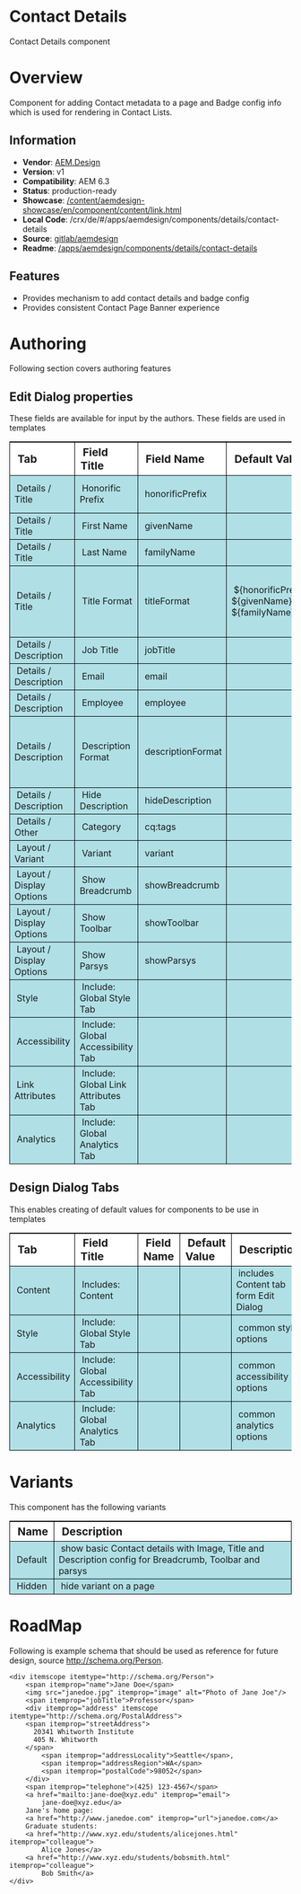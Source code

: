Contact Details
===============

Contact Details component

# Overview

Component for adding Contact metadata to a page and Badge config info which is used for rendering in Contact Lists.

## Information
* **Vendor**: [AEM.Design](http://aem.design)
* **Version**: v1
* **Compatibility**: AEM 6.3
* **Status**: production-ready
* **Showcase**: [/content/aemdesign-showcase/en/component/content/link.html](/content/aemdesign-showcase/en/component/details/contact-details.html?wcmmode=disabled)
* **Local Code**: /crx/de/#/apps/aemdesign/components/details/contact-details
* **Source**: [gitlab/aemdesign](https://gitlab.com/aem.design/aemdesign-aem-common/tree/master/src/main/content/jcr_root/apps/aemdesign/components/details/contact-details)
* **Readme**: [/apps/aemdesign/components/details/contact-details](/mnt/overlay/wcm/core/content/sites/components/details.html/apps/aemdesign/components/details/contact-details)


## Features
* Provides mechanism to add contact details and badge config
* Provides consistent Contact Page Banner experience

# Authoring

Following section covers authoring features

## Edit Dialog properties

These fields are available for input by the authors. These fields are used in templates

<table style="border-spacing: 1px;border-collapse: separate;width: 100.0%;text-align: left;background-color: black; text-indent: 4px;">
    <thead style="background-color: white;font-size: larger;">
        <tr>
            <th style="width: 8%;">Tab</th>
            <th style="width: 14%;">Field Title</th>
            <th style="width: 8%;">Field Name</th>
            <th style="width: 8%;">Default Value</th>
            <th>Description</th>
        </tr>
    </thead>
    <tbody style="background-color: #b0e0e6;">
        <tr>
            <td>Details / Title</td>
            <td>Honorific Prefix</td>
            <td>honorificPrefix</td>
            <td></td>
            <td>An honorific prefix preceding a Person's name such as Dr/Mrs/Mr.</td>
        </tr>
        <tr>
            <td>Details / Title</td>
            <td>First Name</td>
            <td>givenName</td>
            <td></td>
            <td></td>
        </tr>
        <tr>
            <td>Details / Title</td>
            <td>Last Name</td>
            <td>familyName</td>
            <td></td>
            <td></td>
        </tr>
        <tr>
            <td>Details / Title</td>
            <td>Title Format</td>
            <td>titleFormat</td>
            <td>${honorificPrefix} ${givenName} ${familyName}</td>
            <td>Format of Title to be used for display.<br>Configure templates in <a href="/libs/cq/tagging/gui/content/tags.html/content/cq:tags/aemdesign/component-style-theme/details/contact-details/format/title">component-style-theme/details/contact-details/format/title</a></td>
        </tr>
        <tr>
            <td>Details / Description</td>
            <td>Job Title</td>
            <td>jobTitle</td>
            <td></td>
            <td></td>
        </tr>
        <tr>
            <td>Details / Description</td>
            <td>Email</td>
            <td>email</td>
            <td></td>
            <td></td>
        </tr>
        <tr>
            <td>Details / Description</td>
            <td>Employee</td>
            <td>employee</td>
            <td></td>
            <td></td>
        </tr>
        <tr>
            <td>Details / Description</td>
            <td>Description Format</td>
            <td>descriptionFormat</td>
            <td></td>
            <td>Format of Description to be used for display.<br>Configure templates in <a href="/libs/cq/tagging/gui/content/tags.html/content/cq:tags/aemdesign/component-style-theme/details/contact-details/format/description">component-style-theme/details/contact-details/format/description</a></td>
        </tr>
        <tr>
            <td>Details / Description</td>
            <td>Hide Description</td>
            <td>hideDescription</td>
            <td></td>
            <td></td>
        </tr>
        <tr>
            <td>Details / Other</td>
            <td>Category</td>
            <td>cq:tags</td>
            <td></td>
            <td>Tags</td>
        </tr>
        <tr>
            <td>Layout / Variant</td>
            <td>Variant</td>
            <td>variant</td>
            <td></td>
            <td>defines which variant to use</td>
        </tr>
        <tr>
            <td>Layout / Display Options</td>
            <td>Show Breadcrumb</td>
            <td>showBreadcrumb</td>
            <td></td>
            <td>show breadcrumb above title</td>
        </tr>
        <tr>
            <td>Layout / Display Options</td>
            <td>Show Toolbar</td>
            <td>showToolbar</td>
            <td></td>
            <td>show toolbar above title</td>
        </tr>
        <tr>
            <td>Layout / Display Options</td>
            <td>Show Parsys</td>
            <td>showParsys</td>
            <td></td>
            <td>show parsys after title</td>
        </tr>
        <tr>
            <td>Style</td>
            <td>Include: Global Style Tab</td>
            <td></td>
            <td></td>
            <td>common style options</td>
        </tr>
        <tr>
            <td>Accessibility</td>
            <td>Include: Global Accessibility Tab</td>
            <td></td>
            <td></td>
            <td>common accessibility options</td>
        </tr>
        <tr>
            <td>Link Attributes</td>
            <td>Include: Global Link Attributes Tab</td>
            <td></td>
            <td></td>
            <td>common link attributes</td>
        </tr>
        <tr>
            <td>Analytics</td>
            <td>Include: Global Analytics Tab</td>
            <td></td>
            <td></td>
            <td>common analytics options</td>
        </tr>
    </tbody>
</table>


## Design Dialog Tabs

This enables creating of default values for components to be use in templates

<table style="border-spacing: 1px;border-collapse: separate;width: 100.0%;text-align: left;background-color: black; text-indent: 4px;">
    <thead style="background-color: white;font-size: larger;">
        <tr>
            <th style="width: 8%;">Tab</th>
            <th style="width: 14%;">Field Title</th>
            <th style="width: 8%;">Field Name</th>
            <th style="width: 8%;">Default Value</th>
            <th>Description</th>
        </tr>
    </thead>
    <tbody style="background-color: #b0e0e6;">
        <tr>
            <td>Content</td>
            <td>Includes: Content</td>
            <td></td>
            <td></td>
            <td>includes Content tab form Edit Dialog</td>
        </tr>
        <tr>
            <td>Style</td>
            <td>Include: Global Style Tab</td>
            <td></td>
            <td></td>
            <td>common style options</td>
        </tr>
        <tr>
            <td>Accessibility</td>
            <td>Include: Global Accessibility Tab</td>
            <td></td>
            <td></td>
            <td>common accessibility options</td>
        </tr>
        <tr>
            <td>Analytics</td>
            <td>Include: Global Analytics Tab</td>
            <td></td>
            <td></td>
            <td>common analytics options</td>
        </tr>
    </tbody>
</table>

# Variants

This component has the following variants

<table style="border-spacing: 1px;border-collapse: separate;width: 100.0%;text-align: left;background-color: black; text-indent: 4px;">
    <thead style="background-color: white;font-size: larger;">
        <tr>
            <th style="width: 8%;">Name</th>
            <th>Description</th>
        </tr>
    </thead>
    <tbody style="background-color: #b0e0e6;">
        <tr>
            <td>Default</td>
            <td>show basic Contact details with Image, Title and Description config for Breadcrumb, Toolbar and parsys</td>
        </tr>
        <tr>
            <td>Hidden</td>
            <td>hide variant on a page</td>
        </tr>
    </tbody>
</table>


# RoadMap

Following is example schema that should be used as reference for future design, source <a href="http://schema.org/Person">http://schema.org/Person</a>.

    <div itemscope itemtype="http://schema.org/Person">
        <span itemprop="name">Jane Doe</span>
        <img src="janedoe.jpg" itemprop="image" alt="Photo of Jane Joe"/>
        <span itemprop="jobTitle">Professor</span>
        <div itemprop="address" itemscope itemtype="http://schema.org/PostalAddress">
        <span itemprop="streetAddress">
          20341 Whitworth Institute
          405 N. Whitworth
        </span>
            <span itemprop="addressLocality">Seattle</span>,
            <span itemprop="addressRegion">WA</span>
            <span itemprop="postalCode">98052</span>
        </div>
        <span itemprop="telephone">(425) 123-4567</span>
        <a href="mailto:jane-doe@xyz.edu" itemprop="email">
            jane-doe@xyz.edu</a>
        Jane's home page:
        <a href="http://www.janedoe.com" itemprop="url">janedoe.com</a>
        Graduate students:
        <a href="http://www.xyz.edu/students/alicejones.html" itemprop="colleague">
            Alice Jones</a>
        <a href="http://www.xyz.edu/students/bobsmith.html" itemprop="colleague">
            Bob Smith</a>
    </div>

<p></p>
